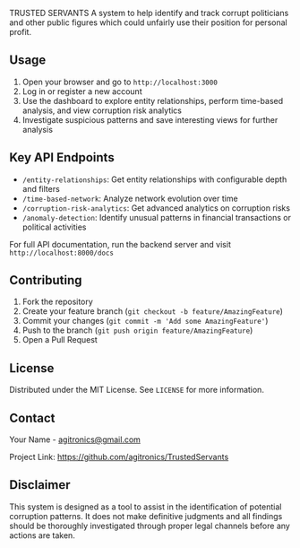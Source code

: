 TRUSTED SERVANTS
A system to help identify and track corrupt politicians and other public figures which could unfairly use their position for personal profit. 

## Usage

1. Open your browser and go to `http://localhost:3000`
2. Log in or register a new account
3. Use the dashboard to explore entity relationships, perform time-based analysis, and view corruption risk analytics
4. Investigate suspicious patterns and save interesting views for further analysis

## Key API Endpoints

- `/entity-relationships`: Get entity relationships with configurable depth and filters
- `/time-based-network`: Analyze network evolution over time
- `/corruption-risk-analytics`: Get advanced analytics on corruption risks
- `/anomaly-detection`: Identify unusual patterns in financial transactions or political activities

For full API documentation, run the backend server and visit `http://localhost:8000/docs`

## Contributing

1. Fork the repository
2. Create your feature branch (`git checkout -b feature/AmazingFeature`)
3. Commit your changes (`git commit -m 'Add some AmazingFeature'`)
4. Push to the branch (`git push origin feature/AmazingFeature`)
5. Open a Pull Request

## License

Distributed under the MIT License. See `LICENSE` for more information.

## Contact

Your Name - agitronics@gmail.com

Project Link: https://github.com/agitronics/TrustedServants

## Disclaimer

This system is designed as a tool to assist in the identification of potential corruption patterns. It does not make definitive judgments and all findings should be thoroughly investigated through proper legal channels before any actions are taken.
